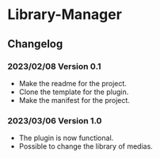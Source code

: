 # Library-Manager

## Changelog

### 2023/02/08 Version 0.1

- Make the readme for the project.
- Clone the template for the plugin.
- Make the manifest for the project.

### 2023/03/06 Version 1.0

- The plugin is now functional.
- Possible to change the library of medias.